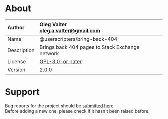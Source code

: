 
# About

| Author       | Oleg Valter<br>[oleg.a.valter@gmail.com](mailto:oleg.a.valter@gmail.com) |
| :----------- | :----------------------- |
| Name | @userscripters/bring-back-404 |
| Description | Brings back 404 pages to Stack Exchange network |
| License | [GPL-3.0-or-later](https://spdx.org/licenses/GPL-3.0-or-later) |
| Version | 2.0.0 |


# Support

Bug reports for the project should be [submitted here](https://github.com/userscripters/bring-back-404/issues).
<br>Before adding a new one, please check if it hasn't been raised before.
  